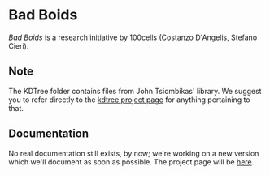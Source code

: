 Bad Boids
==============

_Bad Boids_ is a research initiative by 100cells (Costanzo D'Angelis, Stefano Cieri).

Note
--------------
The KDTree folder contains files from John Tsiombikas' library.
We suggest you to refer directly to the [kdtree project page](http://code.google.com/p/kdtree) for anything pertaining to that.

Documentation
--------------

No real documentation still exists, by now; we're working on a new version which we'll document as soon as possible.
The project page will be [here](http://blog.100cells.com/bad-boids).